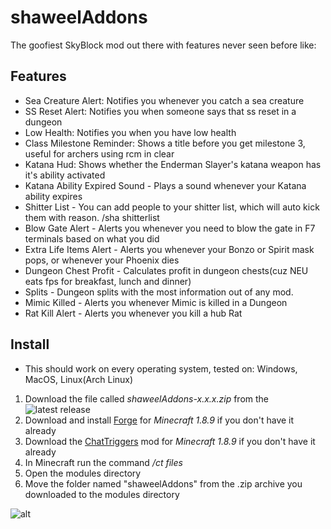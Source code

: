 # shaweelAddons
The goofiest SkyBlock mod out there with features never seen before like:
## Features
- Sea Creature Alert: Notifies you whenever you catch a sea creature
- SS Reset Alert: Notifies you when someone says that ss reset in a dungeon
- Low Health: Notifies you when you have low health
- Class Milestone Reminder: Shows a title before you get milestone 3, useful for archers using rcm in clear
- Katana Hud: Shows whether the Enderman Slayer's katana weapon has it's ability activated
- Katana Ability Expired Sound - Plays a sound whenever your Katana ability expires
- Shitter List - You can add people to your shitter list, which will auto kick them with reason. /sha shitterlist
- Blow Gate Alert - Alerts you whenever you need to blow the gate in F7 terminals based on what you did
- Extra Life Items Alert - Alerts you whenever your Bonzo or Spirit mask pops, or whenever your Phoenix dies
- Dungeon Chest Profit - Calculates profit in dungeon chests(cuz NEU eats fps for breakfast, lunch and dinner)
- Splits - Dungeon splits with the most information out of any mod.
- Mimic Killed - Alerts you whenever Mimic is killed in a Dungeon
- Rat Kill Alert - Alerts you whenever you kill a hub Rat
## Install
- This should work on every operating system, tested on: Windows, MacOS, Linux(Arch Linux)
1. Download the file called *shaweelAddons-x.x.x.zip* from the ![latest release](https://github.com/shaweel/shaweelAddons/releases)
2. Download and install [Forge](https://files.minecraftforge.net/net/minecraftforge/forge/index_1.8.9.html) for *Minecraft 1.8.9* if you don't have it already
3. Download the [ChatTriggers](https://chattriggers.com/) mod for *Minecraft 1.8.9* if you don't have it already
4. In Minecraft run the command */ct files*
5. Open the modules directory
6. Move the folder named "shaweelAddons" from the .zip archive you downloaded to the modules directory




![alt](https://i.imgur.com/HfWSFn3.png)
